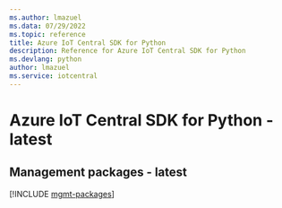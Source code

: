 ```yaml
---
ms.author: lmazuel
ms.data: 07/29/2022
ms.topic: reference
title: Azure IoT Central SDK for Python
description: Reference for Azure IoT Central SDK for Python
ms.devlang: python
author: lmazuel
ms.service: iotcentral
---
```

# Azure IoT Central SDK for Python - latest

## Management packages - latest
[!INCLUDE [mgmt-packages](iot-central-mgmt-index.md)]